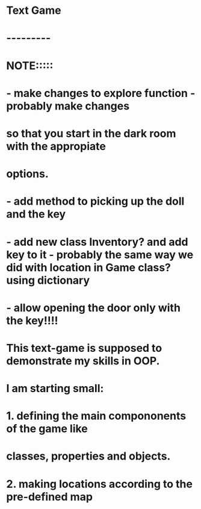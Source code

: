 # Text Game
# ---------
# NOTE:::::
# - make changes to explore function - probably make changes
# so that you start in the dark room with the appropiate 
# options. 
# - add method to picking up the doll and the key
# - add new class Inventory? and add key to it - probably the same way we did with location in Game class? using dictionary
# - allow opening the door only with the key!!!!
# 
# This text-game is supposed to demonstrate my skills in OOP.
# 
# I am starting small:
#
# 1. defining the main compononents of the game like
# classes, properties and objects.
# 
# 2. making locations according to the pre-defined map
#
#
#
#
# 

